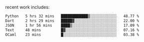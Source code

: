 
<!--<img width="1415" height="100" alt="blu" src="https://github.com/rdsilva01/rdsilva01/assets/101207588/deb060e5-d035-4f09-b511-e3f50605b207">-->

<!-- \> Enthusiastic about developing and building solutions <br>
\> Computer Science and Engineering @ UBI -->

<!-- <a href="https://www.rodrigosilva.live/">personal website</a> 🏁 -->

<!-- ![](https://komarev.com/ghpvc/?username=rdsilva01) -->

recent work includes:
<!--START_SECTION:waka-->

```txt
Python   5 hrs 32 mins   ████████████▒░░░░░░░░░░░░   48.77 %
Dart     2 hrs 29 mins   █████▓░░░░░░░░░░░░░░░░░░░   22.00 %
JSON     1 hr 56 mins    ████▒░░░░░░░░░░░░░░░░░░░░   17.09 %
Text     48 mins         █▓░░░░░░░░░░░░░░░░░░░░░░░   07.16 %
OCaml    23 mins         █░░░░░░░░░░░░░░░░░░░░░░░░   03.38 %
```

<!--END_SECTION:waka-->

